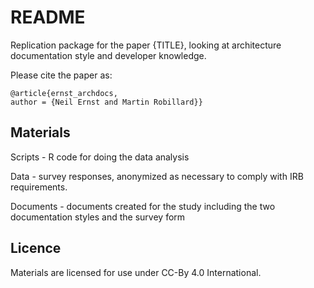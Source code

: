 # README

Replication package for the paper {TITLE}, looking at architecture documentation style and developer knowledge.

Please cite the paper as:

```
@article{ernst_archdocs,
author = {Neil Ernst and Martin Robillard}}
```

## Materials

Scripts - R code for doing the data analysis

Data - survey responses, anonymized as necessary to comply with IRB requirements.

Documents - documents created for the study including the two documentation styles and the survey form

## Licence

Materials are licensed for use under CC-By 4.0 International. 


